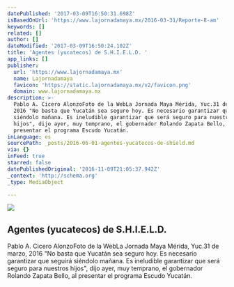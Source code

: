 ```yaml
---
datePublished: '2017-03-09T16:50:31.698Z'
isBasedOnUrl: 'https://www.lajornadamaya.mx/2016-03-31/Reporte-8-am'
keywords: []
related: []
author: []
dateModified: '2017-03-09T16:50:24.102Z'
title: 'Agentes (yucatecos) de S.H.I.E.L.D. '
app_links: []
publisher:
  url: 'https://www.lajornadamaya.mx'
  name: Lajornadamaya
  favicon: 'https://static.lajornadamaya.mx/v2/favicon.png'
  domain: www.lajornadamaya.mx
description: >-
  Pablo A. Cicero AlonzoFoto de la WebLa Jornada Maya Mérida, Yuc.31 de marzo,
  2016 "No basta que Yucatán sea seguro hoy. Es necesario garantizar que seguirá
  siéndolo mañana. Es ineludible garantizar que será seguro para nuestros
  hijos", dijo ayer, muy temprano, el gobernador Rolando Zapata Bello, al
  presentar el programa Escudo Yucatán.
inLanguage: es
sourcePath: _posts/2016-06-01-agentes-yucatecos-de-shield.md
via: {}
inFeed: true
starred: false
datePublishedOriginal: '2016-11-09T21:05:37.942Z'
_context: 'http://schema.org'
_type: MediaObject

---
```

<article style=""><img src="https://s3-us-west-2.amazonaws.com/the-grid-img/p/e879c9ee25d015c3f7da7422a081a86a9522f896.jpg" /><h1>Agentes (yucatecos) de S.H.I.E.L.D. </h1><p>Pablo A. Cicero AlonzoFoto de la WebLa Jornada Maya Mérida, Yuc.31 de marzo, 2016 "No basta que Yucatán sea seguro hoy. Es necesario garantizar que seguirá siéndolo mañana. Es ineludible garantizar que será seguro para nuestros hijos", dijo ayer, muy temprano, el gobernador Rolando Zapata Bello, al presentar el programa Escudo Yucatán.</p></article>